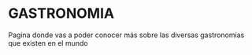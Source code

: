 # GASTRONOMIA
Pagina donde vas a poder conocer más sobre las diversas gastronomías que existen en el mundo
